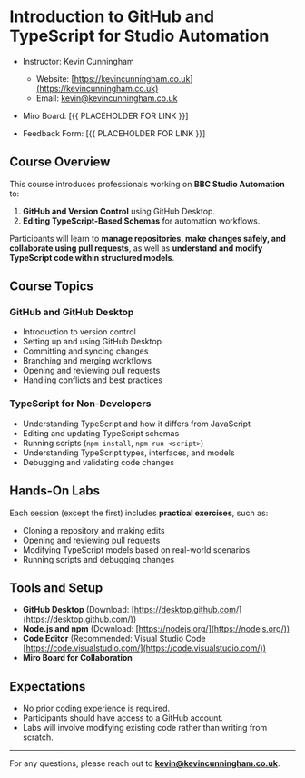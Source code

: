 # Introduction to GitHub and TypeScript for Studio Automation

- Instructor: Kevin Cunningham
  - Website: [https://kevincunningham.co.uk](https://kevincunningham.co.uk)
  - Email: kevin@kevincunningham.co.uk

- Miro Board: [{{ PLACEHOLDER FOR LINK }}]
- Feedback Form: [{{ PLACEHOLDER FOR LINK }}]

## Course Overview

This course introduces professionals working on **BBC Studio Automation** to:

1. **GitHub and Version Control** using GitHub Desktop.
2. **Editing TypeScript-Based Schemas** for automation workflows.

Participants will learn to **manage repositories, make changes safely, and collaborate using pull requests**, as well as **understand and modify TypeScript code within structured models**.

## Course Topics

### **GitHub and GitHub Desktop**

- Introduction to version control
- Setting up and using GitHub Desktop
- Committing and syncing changes
- Branching and merging workflows
- Opening and reviewing pull requests
- Handling conflicts and best practices

### **TypeScript for Non-Developers**

- Understanding TypeScript and how it differs from JavaScript
- Editing and updating TypeScript schemas
- Running scripts (`npm install`, `npm run <script>`)
- Understanding TypeScript types, interfaces, and models
- Debugging and validating code changes

## Hands-On Labs

Each session (except the first) includes **practical exercises**, such as:

- Cloning a repository and making edits
- Opening and reviewing pull requests
- Modifying TypeScript models based on real-world scenarios
- Running scripts and debugging changes

## Tools and Setup

- **GitHub Desktop** (Download: [https://desktop.github.com/](https://desktop.github.com/))
- **Node.js and npm** (Download: [https://nodejs.org/](https://nodejs.org/))
- **Code Editor** (Recommended: Visual Studio Code [https://code.visualstudio.com/](https://code.visualstudio.com/))
- **Miro Board for Collaboration**

## Expectations

- No prior coding experience is required.
- Participants should have access to a GitHub account.
- Labs will involve modifying existing code rather than writing from scratch.

---

For any questions, please reach out to **kevin@kevincunningham.co.uk**.
